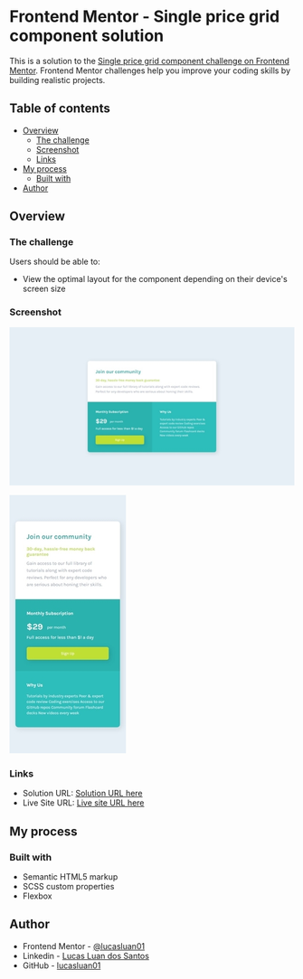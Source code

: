 # Frontend Mentor - Single price grid component solution

This is a solution to the [Single price grid component challenge on Frontend Mentor](https://www.frontendmentor.io/challenges/single-price-grid-component-5ce41129d0ff452fec5abbbc). Frontend Mentor challenges help you improve your coding skills by building realistic projects. 

## Table of contents

- [Overview](#overview)
  - [The challenge](#the-challenge)
  - [Screenshot](#screenshot)
  - [Links](#links)
- [My process](#my-process)
  - [Built with](#built-with)
- [Author](#author)

## Overview

### The challenge

Users should be able to:

- View the optimal layout for the component depending on their device's screen size

### Screenshot

![Desktop solution screenshot](./screenshot.jpg)

![Mobile solution screenshot](./screenshot-mobile.jpg)

### Links

- Solution URL: [Solution URL here](https://github.com/lucasluan01/frontend-mentor/tree/main/html-css/newbie/single-price-grid-component)
- Live Site URL: [Live site URL here](https://single-price-grid-component-lucasluan01.vercel.app)

## My process

### Built with

- Semantic HTML5 markup
- SCSS custom properties
- Flexbox

## Author

- Frontend Mentor - [@lucasluan01](https://www.frontendmentor.io/profile/lucasluan01)
- Linkedin - [Lucas Luan dos Santos](https://www.linkedin.com/in/lucas-luan-dos-santos)
- GitHub - [lucasluan01](https://github.com/lucasluan01)